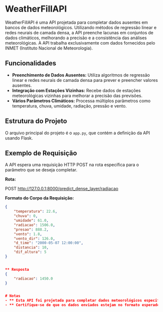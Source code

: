 # WeatherFillAPI

WeatherFillAPI é uma API projetada para completar dados ausentes em bancos de dados meteorológicos. Utilizando métodos de regressão linear e redes neurais de camada densa, a API preenche lacunas em conjuntos de dados climáticos, melhorando a precisão e a consistência das análises meteorológicas. A API trabalha exclusivamente com dados fornecidos pelo INMET (Instituto Nacional de Meteorologia).

## Funcionalidades

- **Preenchimento de Dados Ausentes:** Utiliza algoritmos de regressão linear e redes neurais de camada densa para prever e preencher valores ausentes.
- **Integração com Estações Vizinhas:** Recebe dados de estações meteorológicas vizinhas para melhorar a precisão das previsões.
- **Vários Parâmetros Climáticos:** Processa múltiplos parâmetros como temperatura, chuva, umidade, radiação, pressão e vento.

## Estrutura do Projeto

O arquivo principal do projeto é o `app.py`, que contém a definição da API usando Flask.

## Exemplo de Requisição

A API espera uma requisição HTTP POST na rota específica para o parâmetro que se deseja completar. 

**Rota:**

POST http://127.0.0.1:8000/predict_dense_layer/radiacao


**Formato do Corpo da Requisição:**

```json
{
    "temperatura": 22.6,
    "chuva": 0,
    "umidade": 61.0,
    "radiacao": 1506.0,
    "presao": 888.2,
    "vento": 1.8,
    "vento_dir": 126.0,
    "d_time": "2000-05-07 12:00:00",
    "distancia": 10,
    "dif_altura": 5
}


** Resposta
{
    "radiacao": 1450.0
}


# Notas
- ** Esta API foi projetada para completar dados meteorológicos especificamente do INMET.
- ** Certifique-se de que os dados enviados estejam no formato esperado para obter previsões precisas.

